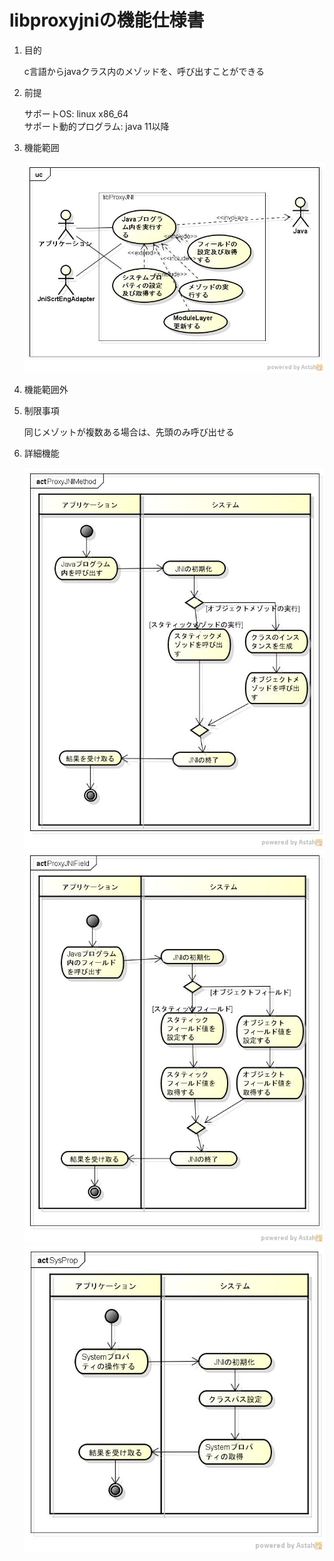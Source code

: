 libproxyjniの機能仕様書
=======================
1. 目的

   c言語からjavaクラス内のメゾッドを、呼び出すことができる

1. 前提

    サポートOS: linux x86_64  
    サポート動的プログラム: java 11以降  

1. 機能範囲

    ![](images/ucProxyJNI.jpg)  

1. 機能範囲外

1. 制限事項

    同じメゾットが複数ある場合は、先頭のみ呼び出せる

1. 詳細機能

    ![](images/actProxyJNIMethod.jpg)  
    ![](images/actProxyJNIField.jpg)  
    ![](images/actSysProp.jpg)  

